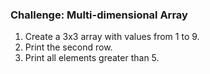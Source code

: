### Challenge: Multi-dimensional Array

1. Create a 3x3 array with values from 1 to 9.
1. Print the second row.
1. Print all elements greater than 5.